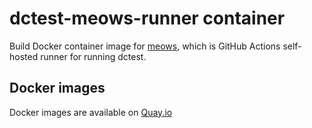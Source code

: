 dctest-meows-runner container
=================

Build Docker container image for [meows][], which is GitHub Actions self-hosted runner for running dctest.

Docker images
-------------

Docker images are available on [Quay.io](https://quay.io/repository/cybozu/dctest-meows-runner)

[meows]: https://github.com/cybozu-go/meows
